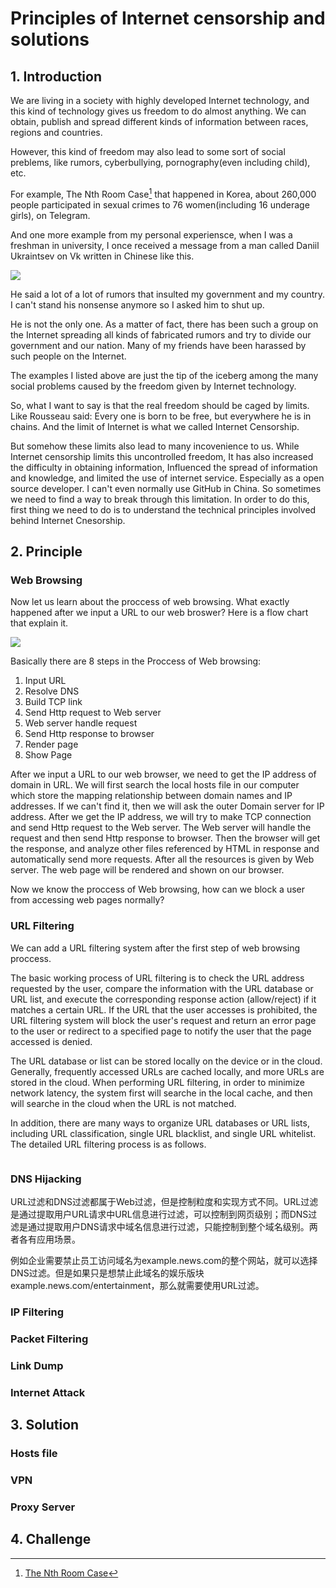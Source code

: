 # Principles of Internet censorship and solutions

## 1. Introduction

We are living in a society with highly developed Internet technology, and this kind of technology gives us freedom to do almost anything. We can obtain, publish and spread different kinds of information between races, regions and countries. 

However, this kind of freedom may also lead to some sort of social preblems, like rumors, cyberbullying, pornography(even including child), etc. 

For example, The Nth Room Case[^1] that happened in Korea, about 260,000 people participated in sexual crimes to 76 women(including 16 underage girls), on Telegram. 

And one more example from my personal experiensce, when I was a freshman in university, I once received a message from a man called Daniil Ukraintsev on Vk written in Chinese like this.

![](./Lab1Article-1.jpg)

He said a lot of a lot of rumors that insulted my government and my country. I can't stand his nonsense anymore so I asked him to shut up. 

He is not the only one. As a matter of fact, there has been such a group on the Internet spreading all kinds of fabricated rumors and try to divide our government and our nation. Many of my friends have been harassed by such people on the Internet. 

The examples I listed above are just the tip of the iceberg among the many social problems caused by the freedom given by Internet technology.

So, what I want to say is that the real freedom should be caged by limits. Like Rousseau said: Every one is born to be free, but everywhere he is in chains. And the limit of Internet is what we called Internet Censorship.

But somehow these limits also lead to many incovenience to us. While Internet censorship limits this uncontrolled freedom, It has also increased the difficulty in obtaining information, Influenced the spread of information and knowledge, and limited the use of internet service. Especially as a open source developer. I can't even normally use GitHub in China. So sometimes we need to find a way to break through this limitation. In order to do this, first thing we need to do is to understand the technical principles involved behind Internet Cnesorship.

## 2. Principle

### Web Browsing

Now let us learn about the proccess of web browsing. What exactly happened after we input a URL to our web broswer? Here is a flow chart that explain it.

![](./Lab1Article-2.png)

Basically there are 8 steps in the Proccess of Web browsing:

1. Input URL
2. Resolve DNS
3. Build TCP link
4. Send Http request to Web server
5. Web server handle request
6. Send Http response to browser
7. Render page
8. Show Page

After we input a URL to our web browser, we need to get the IP address of domain in URL. We will first search the local hosts file in our computer which store the mapping relationship between domain names and IP addresses. If we can't find it, then we will ask the outer Domain server for IP address. After we get the IP address, we will try to make TCP connection and send Http request to the Web server. The Web server will handle the request and then send Http response to browser. Then the browser will get the response, and analyze other files referenced by HTML in response and automatically send more requests. After all the resources is given by Web server. The web page will be rendered and shown on our browser.

Now we know the proccess of Web browsing, how can we block a user from accessing web pages normally?

### URL Filtering

We can add a URL filtering system after the first step of web browsing proccess.

The basic working process of URL filtering is to check the URL address requested by the user, compare the information with the URL database or URL list, and execute the corresponding response action (allow/reject) if it matches a certain URL. If the URL that the user accesses is prohibited, the URL filtering system will block the user's request and return an error page to the user or redirect to a specified page to notify the user that the page accessed is denied. 

The URL database or list can be stored locally on the device or in the cloud. Generally, frequently accessed URLs are cached locally, and more URLs are stored in the cloud. When performing URL filtering, in order to minimize network latency, the system first will searche in the local cache, and then will searche in the cloud when the URL is not matched.

In addition, there are many ways to organize URL databases or URL lists, including URL classification, single URL blacklist, and single URL whitelist. The detailed URL filtering process is as follows.

![]()


### DNS Hijacking

URL过滤和DNS过滤都属于Web过滤，但是控制粒度和实现方式不同。URL过滤是通过提取用户URL请求中URL信息进行过滤，可以控制到网页级别；而DNS过滤是通过提取用户DNS请求中域名信息进行过滤，只能控制到整个域名级别。两者各有应用场景。

例如企业需要禁止员工访问域名为example.news.com的整个网站，就可以选择DNS过滤。但是如果只是想禁止此域名的娱乐版块 example.news.com/entertainment，那么就需要使用URL过滤。

### IP Filtering

### Packet Filtering

### Link Dump

### Internet Attack

## 3. Solution

### Hosts file

### VPN

### Proxy Server

## 4. Challenge

[^1]: [The Nth Room Case](https://en.wikipedia.org/wiki/Nth_Room_case)